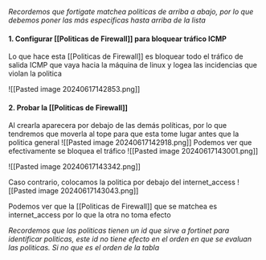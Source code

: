 
*Recordemos que fortigate matchea politicas de arriba a abajo, por lo que debemos poner las más especificas hasta arriba de la lista*

#### 1. Configurar [[Politicas de Firewall]] para bloquear tráfico ICMP
Lo que hace esta [[Politicas de Firewall]] es bloquear todo el tráfico de salida ICMP que vaya hacia la máquina de linux y logea las incidencias que violan la politica

![[Pasted image 20240617142853.png]]

#### 2. Probar la [[Politicas de Firewall]]
Al crearla aparecera por debajo de las demás políticas, por lo que tendremos que moverla al tope para que esta tome lugar antes que la politica general
![[Pasted image 20240617142918.png]]
Podemos ver que efectivamente se bloquea el tráfico
![[Pasted image 20240617143001.png]]


![[Pasted image 20240617143342.png]]


Caso contrario, colocamos la politica por debajo del internet_access
![[Pasted image 20240617143043.png]]

Podemos ver que la [[Politicas de Firewall]] que se matchea es internet_access por lo que la otra no toma efecto

*Recordemos que las politicas tienen un id que sirve a fortinet para identificar politicas, este id no tiene efecto en el orden en que se evaluan las politicas. Si no que es el orden de la tabla*

